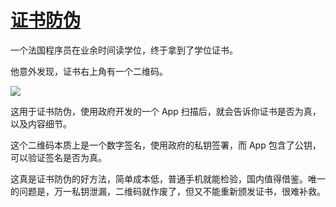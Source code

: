 # [证书防伪](https://github.com/jaaleng/jaaleng.github.io/issues/54)

一个法国程序员在业余时间读学位，终于拿到了学位证书。

他意外发现，证书右上角有一个二维码。

![](https://pic.superbed.cc/item/66d5bb18fcada11d3744fda8.webp)

这用于证书防伪，使用政府开发的一个 App 扫描后，就会告诉你证书是否为真，以及内容细节。

这个二维码本质上是一个数字签名，使用政府的私钥签署，而 App 包含了公钥，可以验证签名是否为真。

这真是证书防伪的好方法，简单成本低，普通手机就能检验，国内值得借鉴。唯一的问题是，万一私钥泄漏，二维码就作废了，但又不能重新颁发证书，很难补救。